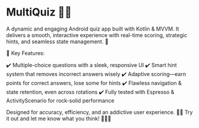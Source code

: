 # MultiQuiz 🎯📱
A dynamic and engaging Android quiz app built with Kotlin & MVVM. It delivers a smooth, interactive experience with real-time scoring, strategic hints, and seamless state management. 🚀

🔹 Key Features:

✔️ Multiple-choice questions with a sleek, responsive UI
✔️ Smart hint system that removes incorrect answers wisely
✔️ Adaptive scoring—earn points for correct answers, lose some for hints
✔️ Flawless navigation & state retention, even across rotations
✔️ Fully tested with Espresso & ActivityScenario for rock-solid performance

Designed for accuracy, efficiency, and an addictive user experience. 🚀🔥
Try it out and let me know what you think! 👨‍💻✨
